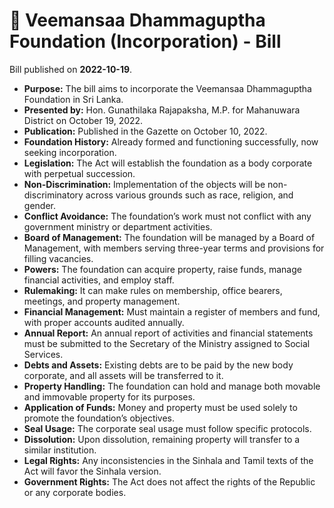 # 📄  Veemansaa Dhammaguptha Foundation (Incorporation) - Bill

Bill published on **2022-10-19**.

- **Purpose:** The bill aims to incorporate the Veemansaa Dhammaguptha Foundation in Sri Lanka.
- **Presented by:** Hon. Gunathilaka Rajapaksha, M.P. for Mahanuwara District on October 19, 2022.
- **Publication:** Published in the Gazette on October 10, 2022.
- **Foundation History:** Already formed and functioning successfully, now seeking incorporation.
- **Legislation:** The Act will establish the foundation as a body corporate with perpetual succession.
- **Non-Discrimination:** Implementation of the objects will be non-discriminatory across various grounds such as race, religion, and gender.
- **Conflict Avoidance:** The foundation’s work must not conflict with any government ministry or department activities.
- **Board of Management:** The foundation will be managed by a Board of Management, with members serving three-year terms and provisions for filling vacancies.
- **Powers:** The foundation can acquire property, raise funds, manage financial activities, and employ staff.
- **Rulemaking:** It can make rules on membership, office bearers, meetings, and property management.
- **Financial Management:** Must maintain a register of members and fund, with proper accounts audited annually.
- **Annual Report:** An annual report of activities and financial statements must be submitted to the Secretary of the Ministry assigned to Social Services.
- **Debts and Assets:** Existing debts are to be paid by the new body corporate, and all assets will be transferred to it.
- **Property Handling:** The foundation can hold and manage both movable and immovable property for its purposes.
- **Application of Funds:** Money and property must be used solely to promote the foundation’s objectives.
- **Seal Usage:** The corporate seal usage must follow specific protocols.
- **Dissolution:** Upon dissolution, remaining property will transfer to a similar institution.
- **Legal Rights:** Any inconsistencies in the Sinhala and Tamil texts of the Act will favor the Sinhala version.
- **Government Rights:** The Act does not affect the rights of the Republic or any corporate bodies.
